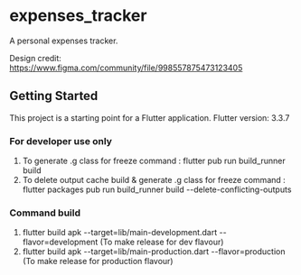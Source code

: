 # expenses_tracker

A personal expenses tracker.

Design credit: https://www.figma.com/community/file/998557875473123405

## Getting Started

This project is a starting point for a Flutter application.
Flutter version: 3.3.7

### For developer use only
1. To generate .g class for freeze command : flutter pub run build_runner build
2. To delete output cache build & generate .g class for freeze command : flutter packages pub run build_runner build --delete-conflicting-outputs

### Command build
1. flutter build apk --target=lib/main-development.dart --flavor=development (To make release for dev flavour)
2. flutter build apk --target=lib/main-production.dart --flavor=production (To make release for production flavour)

